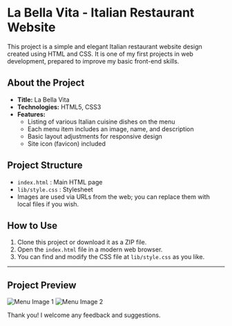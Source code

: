 # La Bella Vita - Italian Restaurant Website

This project is a simple and elegant Italian restaurant website design created using HTML and CSS. It is one of my first projects in web development, prepared to improve my basic front-end skills.

## About the Project

- **Title:** La Bella Vita  
- **Technologies:** HTML5, CSS3  
- **Features:**  
  - Listing of various Italian cuisine dishes on the menu  
  - Each menu item includes an image, name, and description  
  - Basic layout adjustments for responsive design  
  - Site icon (favicon) included

## Project Structure

- `index.html` : Main HTML page  
- `lib/style.css` : Stylesheet  
- Images are used via URLs from the web; you can replace them with local files if you wish.

## How to Use

1. Clone this project or download it as a ZIP file.  
2. Open the `index.html` file in a modern web browser.  
3. You can find and modify the CSS file at `lib/style.css` as you like.  

---

## Project Preview

![Menu Image 1](images/1.jpg)
![Menu Image 2](images/2.jpg)

Thank you! I welcome any feedback and suggestions.  
